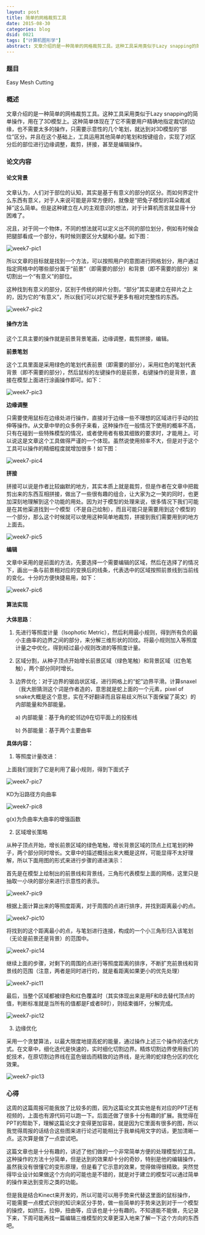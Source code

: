 ```yaml
---
layout: post
title: 简单的网格裁剪工具
date: 2015-08-30
categories: blog
dsid: 0021
tags: ["计算机图形学"]
abstract: 文章介绍的是一种简单的网格裁剪工具。这种工具采用类似于Lazy snapping的简单操作，用在了3D模型上。这种简单体现在了它不需要用户精确地指定裁切的边缘，也不需要太多的操作，只需要示意性的几个笔划，就达到对3D模型的“部位”区分。并且在这个基础上，工具运用其他简单的笔划和按键组合，实现了对区分后的部位进行边缘调整，裁剪，拼接，甚至是编辑操作。
---
```


### 题目

Easy Mesh Cutting

### 概述

文章介绍的是一种简单的网格裁剪工具。这种工具采用类似于Lazy snapping的简单操作，用在了3D模型上。这种简单体现在了它不需要用户精确地指定裁切的边缘，也不需要太多的操作，只需要示意性的几个笔划，就达到对3D模型的“部位”区分。并且在这个基础上，工具运用其他简单的笔划和按键组合，实现了对区分后的部位进行边缘调整，裁剪，拼接，甚至是编辑操作。

### 论文内容

#### 论文背景

文章认为，人们对于部位的认知，其实是基于有意义的部分的区分。而如何界定什么东西有意义，对于人来说可能是非常方便的，就像是“把兔子模型的耳朵裁减掉”这么简单。但是这种建立在人的主观意识的想法，对于计算机而言就显得十分困难了。

况且，对于同一个物体，不同的想法就可以定义出不同的部位划分，例如有时候会把腿部看成一个部分，有时候则要区分大腿和小腿。如下图：

![week7-pic1](/photo/week7/pic1.jpg) 

所以文章的目标就是找到一个方法，可以按照用户的意图进行网格划分，用户通过指定网格中的哪些部分属于“前景”（即需要的部分）和背景（即不需要的部分）来切割出一个“有意义”的部位。

这种找到有意义的部分，区别于传统的碎片分割，“部分”其实是建立在碎片之上的，因为它的“有意义”，所以我们可以对它赋予更多有相对完整性的东西。

![week7-pic2](/photo/week7/pic2.jpg) 

#### 操作方法

这个工具主要的操作就是前景背景笔画，边缘调整，裁剪拼接，编辑。

**前景笔划**

这个工具里面是采用绿色的笔划代表前景（即需要的部分），采用红色的笔划代表背景（即不需要的部分），然后鼠标的左键操作的是前景，右键操作的是背景，直接在模型上面进行涂画操作即可。如下：

![week7-pic3](/photo/week7/pic3.jpg) 

**边缘调整**

只需要使用鼠标在边缘处进行操作，直接对于边缘一些不理想的区域进行手动的拉伸等操作。从文章中举的众多例子来看，这种操作在一般情况下使用的概率不高，只有在碰到一些特殊模型的情况，或者使用者有极其细致的要求时，才能用上。可以说这是文章这个工具做得严谨的一个体现。虽然说使用频率不大，但是对于这个工具可以操作的精细程度就增加很多！如下图：

![week7-pic4](/photo/week7/pic4.jpg) 

**拼接**

拼接可以说是作者比较幽默的地方，其实本质上就是裁剪，但是作者在文章中把裁剪出来的东西互相拼接，做出了一些很有趣的组合，让大家为之一笑的同时，也更加深刻地理解到这个功能的用处。因为对于模型的处理来说，很多情况下我们可能是在其他渠道找到一个模型（不是自己绘制），而且可能只是需要用到这个模型的一个部分，那么这个时候就可以使用这种简单地裁剪，拼接到我们需要用到的地方上面去。

![week7-pic5](/photo/week7/pic5.jpg) 

**编辑**

文章中采用的是前面的方法，先要选择一个需要编辑的区域，然后在选择了的情况下，画出一条与前景相对应的变换后的线条，代表选中的区域按照前景线到当前线的变化。十分的方便快捷易用，如下：

![week7-pic6](/photo/week7/pic6.jpg) 

#### 算法实现

**大体思路**：

1.	先进行等照度计量（Isophotic Metric），然后利用最小规则，得到所有负的最小主曲率的边界之间的部分，来分解三维形状的凹纹。将最小规则加入等照度计量之中优化，得到经过最小规则改进的等照度计量。

2.	区域分割，从种子顶点开始增长前景区域（绿色笔触）和背景区域（红色笔触），两个部分同时增长。

3.	边界优化：对于边界的锯齿状区域，进行网格上的“蛇”边界平滑。计算snaxel（我大胆猜测这个词是作者造的，意思就是蛇上面的一个元素，pixel of snake大概是这个意思，实在不好翻译而且容易歧义所以下面保留了英文）的内部能量和外部能量。

	a)	内部能量：基于角的蛇邻边θ在切平面上的投影线

	b)	外部能量：基于两个主要曲率

**具体内容：**

1. 等照度计量改进：

上面我们提到了它是利用了最小规则，得到下面式子

![week7-pic7](/photo/week7/pic7.jpg) 

KD为沿路径方向曲率

![week7-pic8](/photo/week7/pic8.jpg) 

g(x)为负曲率大曲率的增强函数

2. 区域增长策略

从种子顶点开始，增长前景区域的绿色笔触，增长背景区域的顶点上红笔划的种子，两个部分同时增长。文章中的描述概括出来大概是这样，可能显得不太好理解，所以下面用图的形式来进行步骤的递进演示：

首先是在模型上绘制出的前景线和背景线，三角形代表模型上面的网格，这里只是抽取一小块的部分来进行示意性的表示。

![week7-pic9](/photo/week7/pic9.jpg) 

根据上面计算出来的等照度距离，对于周围的点进行排序，并找到距离最小的点。

![week7-pic10](/photo/week7/pic10.jpg) 

将找到的这个距离最小的点，与笔划进行连接，构成的一个小三角形归入该笔划（无论是前景还是背景）的范围中。

![week7-pic14](/photo/week7/pic14.jpg) 

继续上面的步骤，对剩下的周围的点进行等照度距离的排序，不断扩充前景线和背景线的范围（注意，两者是同时进行的，就是看距离如果更小的优先处理）

![week7-pic11](/photo/week7/pic11.jpg) 

最后，当整个区域都被绿色和红色覆盖时（其实体现出来是用F和B去替代顶点的值，判断标准就是当所有的值都是F或者B时），则结束循环，分解完成。

![week7-pic12](/photo/week7/pic12.jpg) 

3. 边缘优化

采用一个贪婪算法，以最大限度地提高蛇的能量，通过操作上述三个操作的迭代方式。在文章中，细化迭代是快速的，实时细化切割边界。精炼切割边界使用我们的蛇技术，在原切割边界线在蓝色锯齿而精致的边界线，是光滑的蛇绿色分区的优化效果。

![week7-pic13](/photo/week7/pic13.jpg)

### 心得

这周的这篇周报可能我放了比较多的图，因为这篇论文其实他是有对应的PPT还有视频的，上面也有源代码可以跑一下。后面还做了很多十分有趣的扩展。我觉得在PPT的帮助下，理解这篇论文才变得更加容易，就是因为它里面有很多的图，所以我觉得周报的话结合这些图来进行论述可能相比于我单纯用文字的话，更加清晰一点。这次算是做了一点尝试吧。

这篇文章也是十分有趣的，讲述了他们做的一个非常简单方便的处理模型的工具。这种操作的方法十分简单，但是达到的效果却十分的奇妙，特别是他的编辑操作，虽然我没有很懂它的变形原理，但是看了它示意的效果，觉得做得很精致。突然觉得毕业设计如果做这个方向的可能也是不错的，就是对于建立的模型可以通过简单的操作来达到变形之类的功能。

但是我是结合Kinect来开发的，所以可能可以用手势来代替这里面的鼠标操作，可能需要一点模式识别的知识来区分手势，做一些简单的手势来达到对于一个模型的操控，如挤压，拉伸，扭曲等，应该也是十分有趣的。不知道能不能做，先记录下来，下周可能再找一篇编辑三维模型的文章更深入地来了解一下这个方向的东西吧。